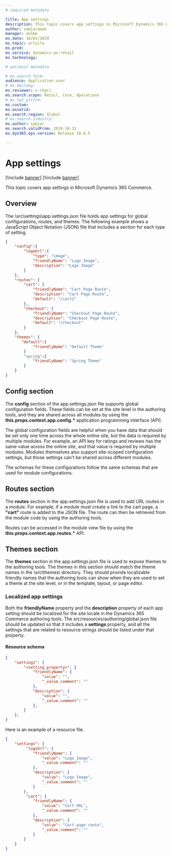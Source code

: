 ```yaml
---
# required metadata

title: App settings
description: This topic covers app settings in Microsoft Dynamics 365 Commerce.
author: samjarawan
manager: annbe
ms.date: 10/01/2019
ms.topic: article
ms.prod: 
ms.service: dynamics-ax-retail
ms.technology: 

# optional metadata

# ms.search.form: 
audience: Application user
# ms.devlang: 
ms.reviewer: v-chgri
ms.search.scope: Retail, Core, Operations
# ms.tgt_pltfrm: 
ms.custom: 
ms.assetid: 
ms.search.region: Global
# ms.search.industry: 
ms.author: samjar
ms.search.validFrom: 2019-10-31
ms.dyn365.ops.version: Release 10.0.5

---
```

# App settings

[!include [banner](../../includes/preview-banner.md)]
[!include [banner](../../includes/banner.md)]

This topic covers app settings in Microsoft Dynamics 365 Commerce.

## Overview

The \\src\\settings\\app.settings.json file holds app settings for global configurations, routes, and themes. The following example shows a JavaScript Object Notation (JSON) file that includes a section for each type of setting.

```json
{
    "config":{
        "logoUrl":{
            "type": "image",
            "friendlyName": "Logo Image",
            "description": "Logo Image"
        }
    },
    "routes": {
        "cart": {
            "friendlyName": "Cart Page Route",
            "description": "Cart Page Route",
            "default": "/cart2"
        },
        "checkout": {
            "friendlyName": "Checkout Page Route",
            "description": "Checkout Page Route",
            "default": "/checkout"
        }
    },
    "themes": {
       "default":{
            "friendlyName": "Default Theme"
        }
        "spring":{
            "friendlyName": "Spring Theme"
        }
    }
}
```

## Config section

The **config** section of the app.settings.json file supports global configuration fields. These fields can be set at the site level in the authoring tools, and they are shared across all modules by using the **this.props.context.app.config.\*** application programming interface (API).

The global configuration fields are helpful when you have data that should be set only one time across the whole online site, but the data is required by multiple modules. For example, an API key for ratings and reviews has the same value across the online site, and that value is required by multiple modules. Modules themselves also support site-scoped configuration settings, but those settings can't be shared across different modules.

The schemas for these configurations follow the same schemas that are used for module configurations.

## Routes section

The **routes** section in the app.settings.json file is used to add URL routes in a module. For example, if a module must create a link to the cart page, a **"cart"** route is added to the JSON file. The route can then be retrieved from the module code by using the authoring tools.

Routes can be accessed in the module view file by using the **this.props.context.app.routes.\*** API.

## Themes section

The **themes** section in the app.settings.json file is used to expose themes to the authoring tools. The themes in this section should match the theme names in the \\src\\themes\\ directory. They should provide localizable friendly names that the authoring tools can show when they are used to set a theme at the site level, or in the template, layout, or page editor.

### Localized app settings

Both the **friendlyName** property and the **description** property of each app setting should be localized for the site locale in the Dynamics 365 Commerce authoring tools. The src/resources/authoring/global.json file should be updated so that it includes a **settings** property, and all the settings that are related to resource strings should be listed under that property.

#### Resource schema

```json
{
    "settings": {
        "<setting_property>": {
            "friendlyName": {
                "value": "",
                "_value.comment": ""
            },
            "description": {
                "value": "",
                "_value.comment": ""
            },
        }
    },
}
```

Here is an example of a resource file.

``` json
{
    "settings": {
         "logoUrl": {
            "friendlyName": {
                "value": "Logo Image",
                "_value.comment": ""
            },
            "description": {
                "value": "Logo Image",
                "_value.comment": ""
            }
        },
         "cart": {
            "friendlyName": {
                "value": "Cart URL",
                "_value.comment": ""
            },
            "description": {
                "value": "Cart page route",
                "_value.comment": ""
            }
        }
    }
}
```
